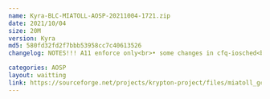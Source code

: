 ```yaml
---
name: Kyra-BLC-MIATOLL-AOSP-20211004-1721.zip
date: 2021/10/04
size: 20M
version: Kyra
md5: 580fd32fd2f7bbb53958cc7c40613526
changelog: NOTES!!! A11 enforce only<br>• some changes in cfq-iosched<br>• enable samsung ufstw

categories: AOSP
layout: waitting
link: https://sourceforge.net/projects/krypton-project/files/miatoll_gcc/AOSP/Kyra-BLC-MIATOLL-AOSP-20211004-1721.zip
---
```


